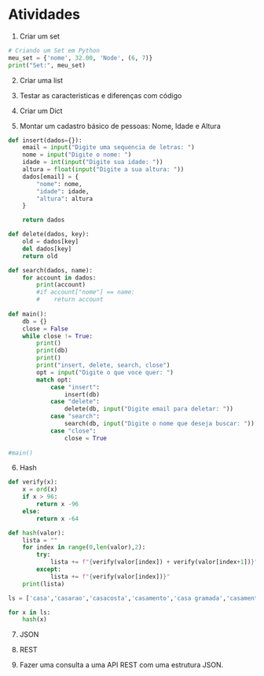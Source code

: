 # Atividades

1. Criar um set

```py
# Criando um Set em Python
meu_set = {'nome', 32.00, 'Node', (6, 7)}
print("Set:", meu_set)
```

2. Criar uma list


3. Testar as caracteristicas e diferenças com código


4. Criar um Dict


5. Montar um cadastro básico de pessoas: Nome, Idade e Altura

```py
def insert(dados={}):
    email = input("Digite uma sequencia de letras: ")
    nome = input("Digite o nome: ")
    idade = int(input("Digite sua idade: "))
    altura = float(input("Digite a sua altura: "))
    dados[email] = {
        "nome": nome,
        "idade": idade,
        "altura": altura
    }

    return dados

def delete(dados, key):
    old = dados[key]
    del dados[key]
    return old

def search(dados, name):
    for account in dados:
        print(account)
        #if account["nome"] == name:
        #    return account
        
def main():
    db = {}
    close = False
    while close != True:
        print()
        print(db)
        print()
        print("insert, delete, search, close")
        opt = input("Digite o que voce quer: ")
        match opt:
            case "insert":
                insert(db)
            case "delete":
                delete(db, input("Digite email para deletar: "))
            case "search":
                search(db, input("Digite o nome que deseja buscar: "))
            case "close":
                close = True
    
#main()
```

6. Hash

```py
def verify(x):
    x = ord(x)
    if x > 96:
        return x -96
    else:
        return x -64

def hash(valor):
    lista = ""
    for index in range(0,len(valor),2):
        try:
            lista += f"{verify(valor[index]) + verify(valor[index+1])}"
        except:
            lista += f"{verify(valor[index])}"
    print(lista)

ls = ['casa','casarao','casacosta','casamento','casa gramada','casamento bonito','uzbequistao']

for x in ls:
    hash(x)
```

7. JSON


8. REST


9.  Fazer uma consulta a uma API REST com uma estrutura JSON.


